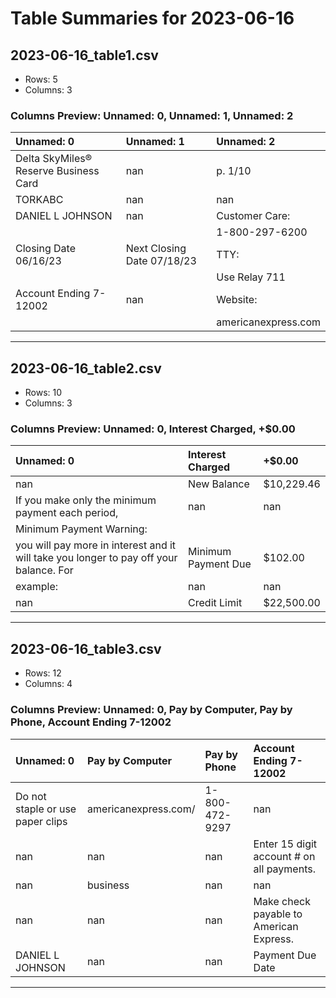 # Table Summaries for 2023-06-16

## 2023-06-16_table1.csv
- Rows: 5
- Columns: 3
### Columns Preview: Unnamed: 0, Unnamed: 1, Unnamed: 2

| Unnamed: 0                            | Unnamed: 1                 | Unnamed: 2          |
|:--------------------------------------|:---------------------------|:--------------------|
| Delta SkyMiles® Reserve Business Card | nan                        | p. 1/10             |
| TORKABC                               | nan                        | nan                 |
| DANIEL L JOHNSON                      | nan                        | Customer Care:      |
|                                       |                            | 1-800-297-6200      |
| Closing Date 06/16/23                 | Next Closing Date 07/18/23 | TTY:                |
|                                       |                            | Use Relay 711       |
| Account Ending 7-12002                | nan                        | Website:            |
|                                       |                            | americanexpress.com |

---
## 2023-06-16_table2.csv
- Rows: 10
- Columns: 3
### Columns Preview: Unnamed: 0, Interest Charged, +$0.00

| Unnamed: 0                                                                                        | Interest Charged    | +$0.00     |
|:--------------------------------------------------------------------------------------------------|:--------------------|:-----------|
| nan                                                                                               | New Balance         | $10,229.46 |
| If you make  only  the minimum  payment  each  period,                                            | nan                 | nan        |
| Minimum Payment Warning:                                                                          |                     |            |
| you  will pay  more  in interest  and  it will take  you  longer  to pay  off your  balance.  For | Minimum Payment Due | $102.00    |
| example:                                                                                          | nan                 | nan        |
| nan                                                                                               | Credit Limit        | $22,500.00 |

---
## 2023-06-16_table3.csv
- Rows: 12
- Columns: 4
### Columns Preview: Unnamed: 0, Pay by Computer, Pay by Phone, Account Ending 7-12002

| Unnamed: 0                       | Pay by Computer      | Pay by Phone   | Account Ending 7-12002                    |
|:---------------------------------|:---------------------|:---------------|:------------------------------------------|
| Do not staple or use paper clips | americanexpress.com/ | 1-800-472-9297 | nan                                       |
| nan                              | nan                  | nan            | Enter 15 digit account # on all payments. |
| nan                              | business             | nan            | nan                                       |
| nan                              | nan                  | nan            | Make check payable to American Express.   |
| DANIEL L JOHNSON                 | nan                  | nan            | Payment Due Date                          |

---